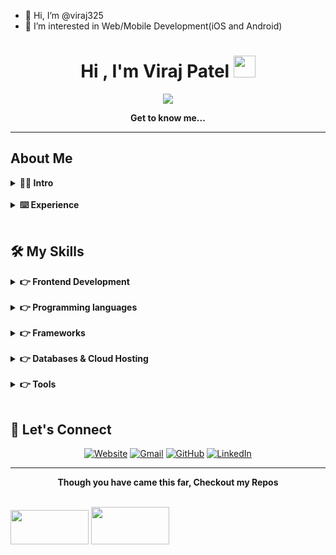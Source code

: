 - 👋 Hi, I’m @viraj325
- 👀 I’m interested in Web/Mobile Development(iOS and Android)

<!---
viraj325/viraj325 is a ✨ special ✨ repository because its `README.md` (this file) appears on your GitHub profile.
You can click the Preview link to take a look at your changes.
--->

<h1 align="center">Hi , I'm Viraj Patel <img src="https://media.giphy.com/media/hvRJCLFzcasrR4ia7z/giphy.gif" width="35"></h1>
<p align="center">
  <a href="https://github.com/DenverCoder1/readme-typing-svg"><img src="https://readme-typing-svg.herokuapp.com?font=Quando&color=5f1aa3&size=24&center=true&vCenter=true&lines=Mobile+Developer;Web+Developer;Mixed+Reality+Enthusiast"></a>
</p>

<p align="center"><b>Get to know me...</b></p>
<hr/>

## About Me

<details> 
  <summary><b>🙋‍♂️ Intro</b></summary>
  <br/>
  <p>
    <img align="right" src="programmer.svg" alt="programmer" width="25%">
    <p align="left">
        <p>🏫 &nbsp;Studying BS Information Science from The Ohio State University.</p>
        <p>🎮 &nbsp;Like to play video games especially those in simulation/rpg genre.</p>
        <p>✨ &nbsp;Creating/contributing to apps that help make the world a better place.</p>
        <p>💻 &nbsp;Love to program apps and try different technologies.</p>
    </p>
  </p>
</details>
<br/>
<details> 
  <summary><b>⌨️ Experience</b></summary>
  <br/>
  <p>
    <p align="left">
        <p>Developer</p>
        <p>Beta</p>
        <p>Web</p>
        <p>Technical</p>
    </p>
  </p>
</details>
<br/>

## 🛠️ My Skills

<details> 
  <summary><b>👉 Frontend Development</b></summary>
  <br/>
  <p align="left">
      <img alt="C" src="https://img.shields.io/badge/HTML5-E34F26?style=for-the-badge&logo=html5&logoColor=white">
      <img alt="C" src="https://img.shields.io/badge/CSS3-1572B6?style=for-the-badge&logo=css3&logoColor=white">
      <img alt="C" src="https://img.shields.io/badge/JavaScript-323330?style=for-the-badge&logo=javascript&logoColor=F7DF1E">
      <img alt="C" src="https://img.shields.io/badge/json-5E5C5C?style=for-the-badge&logo=json&logoColor=white">
      <img alt="C" src="https://img.shields.io/badge/TypeScript-007ACC?style=for-the-badge&logo=typescript&logoColor=white">
    
  </p>
</details>
<br/>
<details> 
  <summary><b>👉 Programming languages</b></summary>
  <br/>
  <p align="left"> 
      <img alt="C" src="https://img.shields.io/badge/Python-FFD43B?style=for-the-badge&logo=python&logoColor=darkgreen">
      <img alt="C" src="https://img.shields.io/badge/C-00599C?style=for-the-badge&logo=c&logoColor=white">
      <img alt="C" src="https://img.shields.io/badge/PHP-777BB4?style=for-the-badge&logo=php&logoColor=white">
  </p>
</details>
<br/>
<details> 
  <summary><b>👉 Frameworks</b></summary>
  <br/>
  <p align="left"> 
      <img alt="C" src="https://img.shields.io/badge/React-20232A?style=for-the-badge&logo=react&logoColor=61DAFB">
      <img alt="C" src="https://img.shields.io/badge/Markdown-000000?style=for-the-badge&logo=markdown&logoColor=white">
      <img alt="C" src="https://img.shields.io/badge/AngularJS-E23237?style=for-the-badge&logo=angularjs&logoColor=white">
      <img alt="C" src="https://img.shields.io/badge/Tailwind_CSS-38B2AC?style=for-the-badge&logo=tailwind-css&logoColor=white">
      <img alt="C" src="https://img.shields.io/badge/Bootstrap-563D7C?style=for-the-badge&logo=bootstrap&logoColor=white">
      <img alt="C" src="https://img.shields.io/badge/Material--UI-0081CB?style=for-the-badge&logo=material-ui&logoColor=white">
      <img alt="C" src="https://img.shields.io/badge/React_Router-CA4245?style=for-the-badge&logo=react-router&logoColor=white">
      <img alt="C" src="https://img.shields.io/badge/jQuery-0769AD?style=for-the-badge&logo=jquery&logoColor=white">
      <img alt="C" src="https://img.shields.io/badge/Chart.js-FF6384?style=for-the-badge&logo=chartdotjs&logoColor=white">
      <img alt="C" src="https://img.shields.io/badge/ThreeJs-black?style=for-the-badge&logo=three.js&logoColor=white">
      <img alt="C" src="https://img.shields.io/badge/Node.js-339933?style=for-the-badge&logo=nodedotjs&logoColor=white">
      <img alt="C" src="https://img.shields.io/badge/Express.js-000000?style=for-the-badge&logo=express&logoColor=white">
	  
  </p>
</details>
<br/>
<details> 
  <summary><b>👉 Databases & Cloud Hosting</b></summary>
  <br/>
  <p align="left"> 
      <img alt="C" src="https://img.shields.io/badge/MySQL-FF5E11?style=for-the-badge&logo=mysql&logoColor=white">
      <img alt="C" src="https://img.shields.io/badge/microsoft%20azure-0089D6?style=for-the-badge&logo=microsoft-azure&logoColor=white">
      <img alt="C" src="https://img.shields.io/badge/Heroku-430098?style=for-the-badge&logo=heroku&logoColor=white">
      <img alt="C" src="https://img.shields.io/badge/GitHub-100000?style=for-the-badge&logo=github&logoColor=white">
      <img alt="C" src="https://img.shields.io/badge/MongoDB-4EA94B?style=for-the-badge&logo=mongodb&logoColor=white">
  </p>
</details>
<br/>
<details> 
  <summary><b>👉 Tools</b></summary>
  <br/>
  <p align="left"> 
      <img alt="C" src="https://img.shields.io/badge/Visual_Studio_Code-0078D4?style=for-the-badge&logo=visual%20studio%20code&logoColor=white">
      <img alt="C" src="https://img.shields.io/badge/Git-F05032?style=for-the-badge&logo=git&logoColor=white">
      <img alt="C" src="https://img.shields.io/badge/Canva-%2300C4CC.svg?&style=for-the-badge&logo=Canva&logoColor=white">
      <img alt="C" src="https://img.shields.io/badge/Figma-F24E1E?style=for-the-badge&logo=figma&logoColor=white">
  </p>
</details>
<br/>

## 🔗 Let's Connect
<p align="center">
  <a href="https://cople.app/"><img src="https://img.icons8.com/bubbles/50/000000/web.png" alt="Website"/></a>
	<a href="mailto:virajpatel325@gmail.com"><img src="https://img.icons8.com/bubbles/50/000000/gmail.png" alt="Gmail"/></a>
	<a href="https://github.com/viraj325"><img src="https://img.icons8.com/bubbles/50/000000/github.png" alt="GitHub"/></a>
	<a href="https://www.linkedin.com/in/viraj-patel-b9baa3143/"><img src="https://img.icons8.com/bubbles/50/000000/linkedin.png" alt="LinkedIn"/></a>
</p>
<hr/>
<p align="center"><b>Though you have came this far, Checkout my Repos</b></p>

<!--![earth](https://user-images.githubusercontent.com/37918393/144724174-8de09eea-a75b-44ba-9c3e-423f525606dc.jpg)-->
<!--<br/>![electronics](https://user-images.githubusercontent.com/37918393/144725069-8f3c4b7f-ea82-4906-8a8c-dd10b6ed988b.jpg)-->
<!--![b9c8f893c9a782033a01f47e0c0b1d6e](https://user-images.githubusercontent.com/37918393/144725074-e53dbc71-ddec-4b30-bae0-4ac82f64cba7.jpg)-->
<!--![nodesgif](https://user-images.githubusercontent.com/37918393/144725080-584ff239-a741-415c-b627-edef053985d0.gif)-->
<br>

<!--![image](https://user-images.githubusercontent.com/37918393/144725872-e6bb0353-e6c5-42a7-b47b-0d57ca06b37c.png)-->
<!--![image (1)](https://user-images.githubusercontent.com/37918393/144725898-84f433d7-cd56-4565-9bd5-f77b24ffddf7.png)-->

<img src="https://user-images.githubusercontent.com/37918393/144725898-84f433d7-cd56-4565-9bd5-f77b24ffddf7.png" width="125" height="55">
<img src="https://user-images.githubusercontent.com/37918393/144725660-7fd68103-577d-4e97-b4f0-56b9edf3606c.png" width="125" height="60">
<!--![1_YMO9lbZTAkvLVuASXFbRIA](https://user-images.githubusercontent.com/37918393/144725660-7fd68103-577d-4e97-b4f0-56b9edf3606c.png)-->

 
